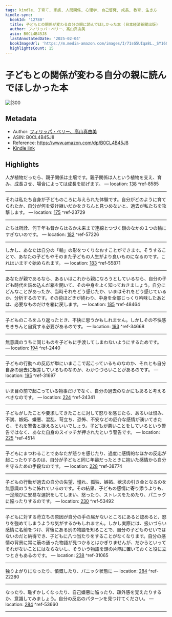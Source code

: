 ```yaml
---
tags: kindle, 子育て, 家族, 人間関係, 心理学, 自己啓発, 成長, 教育, 生き方
kindle-sync:
  bookId: '12780'
  title: 子どもとの関係が変わる自分の親に読んでほしかった本 (日本経済新聞出版)
  author: フィリッパ・ペリー、高山真由美
  asin: B0CL4B45J8
  lastAnnotatedDate: '2025-02-04'
  bookImageUrl: 'https://m.media-amazon.com/images/I/71sG5UIqa8L._SY160.jpg'
  highlightsCount: 15
---
```


# 子どもとの関係が変わる自分の親に読んでほしかった本
![|300](https://m.media-amazon.com/images/I/71sG5UIqa8L.jpg)
## Metadata
* Author: [フィリッパ・ペリー、高山真由美](https://www.amazon.comundefined)
* ASIN: B0CL4B45J8
* Reference: https://www.amazon.com/dp/B0CL4B45J8
* [Kindle link](kindle://book?action=open&asin=B0CL4B45J8)

## Highlights
人が植物だったら、親子関係は土壌です。親子関係は人という植物を支え、育み、成長させ、場合によっては成長を妨げます。 — location: [138](kindle://book?action=open&asin=B0CL4B45J8&location=138) ^ref-8585

---
それは私たち自身が子どものころに与えられた体験です。自分がどのように育てられたか、自分が何を受け継いだかをきちんと見つめないと、過去が私たちを攻撃します。 — location: [175](kindle://book?action=open&asin=B0CL4B45J8&location=175) ^ref-23729

---
たちは所詮、何千年も昔からはるか未来まで連綿とつづく鎖のなかの１つの輪にすぎないのです。 — location: [182](kindle://book?action=open&asin=B0CL4B45J8&location=182) ^ref-57226

---
しかし、あなたは自分の「輪」の形をつくりなおすことができます。そうすることで、あなたの子どもやそのまた子どもの人生がより良いものになるのです。これはいますぐ始められます。 — location: [183](kindle://book?action=open&asin=B0CL4B45J8&location=183) ^ref-55871

---
あなたが親であるなら、あるいはこれから親になろうとしているなら、自分の子ども時代を詰め込んだ箱を開いて、その中身をよく知っておきましょう。自分にどんなことがあったか、当時それをどう感じたか、いまはそれをどう感じているか、分析するのです。その荷ほどきが終わり、中身を全部じっくり吟味したあとは、必要なものだけを箱に戻します。 — location: [185](kindle://book?action=open&asin=B0CL4B45J8&location=185) ^ref-48464

---
子どものころをふり返ったとき、不快に思うかもしれません。しかしその不快感をきちんと自覚する必要があるのです。 — location: [193](kindle://book?action=open&asin=B0CL4B45J8&location=193) ^ref-34668

---
無意識のうちに同じものを子どもに手渡してしまわないようにするためです。 — location: [194](kindle://book?action=open&asin=B0CL4B45J8&location=194) ^ref-2440

---
子どもの行動への反応が単にいまここで起こっているものなのか、それとも自分自身の過去に根差しているものなのか、わかりづらいことがあるのです。 — location: [195](kindle://book?action=open&asin=B0CL4B45J8&location=195) ^ref-31697

---
いま目の前で起こっている物事だけでなく、自分の過去のなかにもあると考えるべきなのです。 — location: [224](kindle://book?action=open&asin=B0CL4B45J8&location=224) ^ref-24341

---
子どもがしたことや要求してきたことに対して怒りを感じたら、あるいは恨み、不満、嫉妬、嫌悪、混乱、苛立ち、恐怖、不安などの厄介な感情が湧いてきたら、それを警告と捉えるといいでしょう。子どもが悪いことをしているという警告ではなく、あなた自身のスイッチが押されたという警告です。 — location: [225](kindle://book?action=open&asin=B0CL4B45J8&location=225) ^ref-4514

---
子どもにまつわることであなたが怒りを感じたり、過度に感情的なほかの反応が起こったりするのは、自分が子どもと同じ年齢だったときに抱いた感情から自分を守るための手段なのです。 — location: [228](kindle://book?action=open&asin=B0CL4B45J8&location=228) ^ref-38774

---
子どもの行動が過去の自分の失望、憧れ、孤独、嫉妬、欲求の引き金となるのを無意識のうちに怖れているのです。その結果、子どもの感情に寄り添うよりも、一足飛びに安易な選択をしてしまい、怒ったり、ストレスをためたり、パニックに陥ったりするのです。 — location: [230](kindle://book?action=open&asin=B0CL4B45J8&location=230) ^ref-53492

---
子どもに対する苛立ちの原因が自分の手の届かないところにあると認めると、怒りを強めてしまうような気がするかもしれません。しかし実際には、扱いづらい感情に名前をつけ、背後にある別の物語を知ることで、自分の子どものせいではないのだと納得でき、子どもに八つ当たりをすることがなくなります。自分の感情の背景に常に筋の通った物語が見つかるとはかぎりませんが、だからといってそれがないことにはならないし、そういう物語を頭の片隅に置いておくと役に立つときもあるのです。 — location: [238](kindle://book?action=open&asin=B0CL4B45J8&location=238) ^ref-31065

---
独りよがりになったり、憤慨したり、パニック状態に — location: [284](kindle://book?action=open&asin=B0CL4B45J8&location=284) ^ref-22280

---
なったり、恥ずかしくなったり、自己嫌悪に陥ったり、疎外感を覚えたりするか、意識してみましょう。自分の反応のパターンを見つけてください。 — location: [284](kindle://book?action=open&asin=B0CL4B45J8&location=284) ^ref-53660

---
